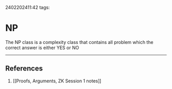 2402202411:42
tags: 
# NP

The NP class is a complexity class that contains all problem which the correct answer is either YES or NO

---
## References
1. [[Proofs, Arguments, ZK Session 1 notes]]